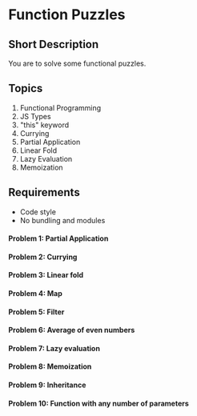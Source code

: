 # Function Puzzles
## Short Description
You are to solve some functional puzzles.
## Topics
1. Functional Programming
1. JS Types
1. "this" keyword
1. Currying
1. Partial Application
1. Linear Fold
1. Lazy Evaluation
1. Memoization
## Requirements
* Code style
* No bundling and modules

#### Problem 1: Partial Application
#### Problem 2: Currying
#### Problem 3: Linear fold
#### Problem 4: Map
#### Problem 5: Filter
#### Problem 6: Average of even numbers
#### Problem 7: Lazy evaluation
#### Problem 8: Memoization
#### Problem 9: Inheritance
#### Problem 10: Function with any number of parameters
